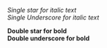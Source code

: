 *Single star for italic text* <br>
_Single Underscore for italic text_

**Double star for bold**<br>
__Double underscore for bold__ 
